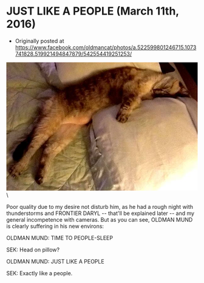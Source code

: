 # JUST LIKE A PEOPLE (March 11th, 2016)

 * Originally posted at https://www.facebook.com/oldmancat/photos/a.522599801246715.1073741828.519921494847879/542554419251253/

![OLDMAN CAT](images/1479396_542554419251253_5278025598042889739_n.jpg)\ 

Poor quality due to my desire not disturb him, as he had a rough night with thunderstorms and FRONTIER DARYL -- that'll be explained later -- and my general incompetence with cameras. But as you can see, OLDMAN MUND is clearly suffering in his new environs:

OLDMAN MUND: TIME TO PEOPLE-SLEEP

SEK: Head on pillow?

OLDMAN MUND: JUST LIKE A PEOPLE

SEK: Exactly like a people.

